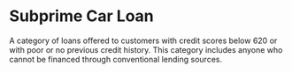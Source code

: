 ---
---

# Subprime Car Loan

A category of loans offered to customers with credit scores below 620 or with poor or no previous credit history. This category includes anyone who cannot be financed through conventional lending sources.
